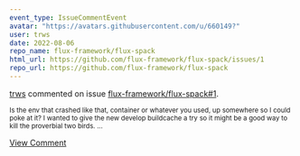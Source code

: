 ```yaml
---
event_type: IssueCommentEvent
avatar: "https://avatars.githubusercontent.com/u/660149?"
user: trws
date: 2022-08-06
repo_name: flux-framework/flux-spack
html_url: https://github.com/flux-framework/flux-spack/issues/1
repo_url: https://github.com/flux-framework/flux-spack
---
```


<a href='https://github.com/trws' target='_blank'>trws</a> commented on issue <a href='https://github.com/flux-framework/flux-spack/issues/1' target='_blank'>flux-framework/flux-spack#1</a>.

<small>Is the env that crashed like that, container or whatever you used, up somewhere so I could poke at it? I wanted to give the new develop buildcache a try so it might be a good way to kill the proverbial two birds....</small>

<a href='https://github.com/flux-framework/flux-spack/issues/1' target='_blank'>View Comment</a>